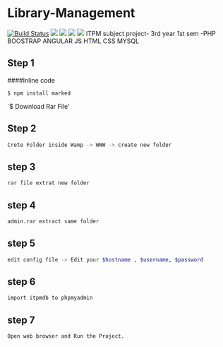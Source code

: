 # Library-Management
[![Build Status](https://travis-ci.org/joemccann/dillinger.svg?branch=master)](https://travis-ci.org/joemccann/dillinger)
![](https://img.shields.io/github/tag/pandao/editor.md.svg) ![](https://img.shields.io/github/release/pandao/editor.md.svg) ![](https://img.shields.io/github/issues/pandao/editor.md.svg) ![](https://img.shields.io/bower/v/editor.md.svg)
ITPM subject project- 3rd year 1st sem
-PHP
BOOSTRAP 
ANGULAR 
JS 
HTML 
CSS 
MYSQL 

Step 1
----------------------------------------------------------

####Inline code

`$ npm install marked`

`$ Download Rar File'

Step 2 
----------------------------------------------------------
```sh
Crete Folder inside Wamp -> WWW -> create new folder
```

step 3 
--------------------------------------------------------
```sh
rar file extrat new folder
```
step 4 
--------------------------------------------------------
```sh
admin.rar extract same folder
```
step 5 
--------------------------------------------------------
```sh
edit config file -> Edit your $hostname , $username, $password
```
step 6 
--------------------------------------------------------
```sh
import itpmdb to phpmyadmin
```

step 7 
--------------------------------------------------------
```sh
Open web browser and Run the Project.
```

